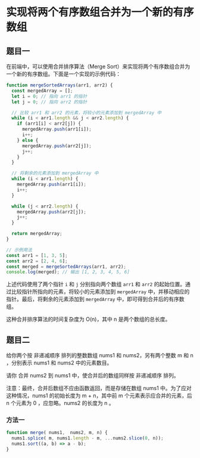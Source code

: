# 实现将两个有序数组合并为一个新的有序数组

## 题目一

在前端中，可以使用合并排序算法（Merge Sort）来实现将两个有序数组合并为一个新的有序数组。下面是一个实现的示例代码：

```javascript
function mergeSortedArrays(arr1, arr2) {
  const mergedArray = [];
  let i = 0; // 指向 arr1 的指针
  let j = 0; // 指向 arr2 的指针

  // 比较 arr1 和 arr2 的元素，将较小的元素添加到 mergedArray 中
  while (i < arr1.length && j < arr2.length) {
    if (arr1[i] < arr2[j]) {
      mergedArray.push(arr1[i]);
      i++;
    } else {
      mergedArray.push(arr2[j]);
      j++;
    }
  }

  // 将剩余的元素添加到 mergedArray 中
  while (i < arr1.length) {
    mergedArray.push(arr1[i]);
    i++;
  }

  while (j < arr2.length) {
    mergedArray.push(arr2[j]);
    j++;
  }

  return mergedArray;
}

// 示例用法
const arr1 = [1, 3, 5];
const arr2 = [2, 4, 6];
const merged = mergeSortedArrays(arr1, arr2);
console.log(merged); // 输出 [1, 2, 3, 4, 5, 6]
```

上述代码使用了两个指针 `i` 和 `j` 分别指向两个数组 `arr1` 和 `arr2` 的起始位置。通过比较指针所指向的元素，将较小的元素添加到 `mergedArray` 中，并移动相应的指针。最后，将剩余的元素添加到 `mergedArray` 中，即可得到合并后的有序数组。

这种合并排序算法的时间复杂度为 O(n)，其中 n 是两个数组的总长度。

## 题目二

给你两个按 非递减顺序 排列的整数数组 nums1 和 nums2，另有两个整数 m 和 n ，分别表示 nums1 和 nums2 中的元素数目。

请你 合并 nums2 到 nums1 中，使合并后的数组同样按 非递减顺序 排列。

注意：最终，合并后数组不应由函数返回，而是存储在数组 nums1 中。为了应对这种情况，nums1 的初始长度为 m + n，其中前 m 个元素表示应合并的元素，后 n 个元素为 0 ，应忽略。nums2 的长度为 n 。

### 方法一

```js
function merge( nums1,  nums2, m, n) {
  nums1.splice( m, nums1.length - m, ...nums2.slice(0, n));
  nums1.sort((a, b) => a - b);
}
```